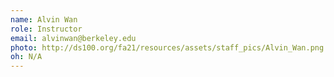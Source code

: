 ```yaml
---
name: Alvin Wan
role: Instructor
email: alvinwan@berkeley.edu
photo: http://ds100.org/fa21/resources/assets/staff_pics/Alvin_Wan.png
oh: N/A 
---
```


